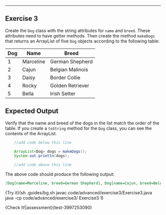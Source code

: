 ----------

## Exercise 3

Create the `Dog` class with the string attributes for `name` and `breed`. These attributes need to have getter methods. Then create the method `makeDogs` that returns an ArrayList of five `Dog` objects according to the following table:

|Dog|Name     |Breed           |
|---|---------|----------------|
|1  |Marceline|German Shepherd |
|2  |Cajun    |Belgian Malinois|
|3  |Daisy    |Border Collie   |
|4  |Rocky    |Golden Retriever|
|5  |Bella    |Irish Setter    |

## Expected Output

Verify that the name and breed of the dogs in the list match the order of the table. If you create a `toString` method for the `Dog` class, you can see the contents of the ArrayList.

```java
    //add code below this line

    ArrayList<Dog> dogs = makeDogs();
    System.out.println(dogs);

    //add code above this line
```

The above code should produce the following output:

```markdown
[Dog[name=Marceline, breed=German Shepherd], Dog[name=Cajun, breed=Belgian Malinois], Dog[name=Daisy, breed=Border Collie], Dog[name=Rocky, breed=Golden Retriever], Dog[name=Bella, breed=Irish Setter]]
```

{Try it}(sh .guides/bg.sh javac code/advanced/exercise3/Exercise3.java java -cp code/advanced/exercise3/ Exercise3 1)

{Check It!|assessment}(test-3997253090)
